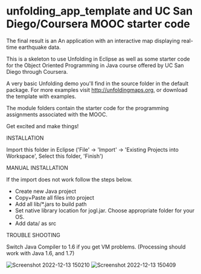 unfolding_app_template and UC San Diego/Coursera MOOC starter code
==================================================================

The final result is an An application with an interactive map displaying real-time earthquake data.


This is a skeleton to use Unfolding in Eclipse as well as some starter
code for the Object Oriented Programming in Java course offered by 
UC San Diego through Coursera.

A very basic Unfolding demo you'll find in the source folder in the default package. 
For more examples visit http://unfoldingmaps.org, or download the template with
examples.

The module folders contain the starter code for the programming assignments
associated with the MOOC.

Get excited and make things!


INSTALLATION

Import this folder in Eclipse ('File' -> 'Import' -> 'Existing Projects into
Workspace', Select this folder, 'Finish')


MANUAL INSTALLATION

If the import does not work follow the steps below.

- Create new Java project
- Copy+Paste all files into project
- Add all lib/*.jars to build path
- Set native library location for jogl.jar. Choose appropriate folder for your OS.
- Add data/ as src


TROUBLE SHOOTING

Switch Java Compiler to 1.6 if you get VM problems. (Processing should work with Java 1.6, and 1.7)




![Screenshot 2022-12-13 150210](https://user-images.githubusercontent.com/120404490/207355389-d1a1433e-d27a-457d-9a16-4da339de5703.png)
![Screenshot 2022-12-13 150409](https://user-images.githubusercontent.com/120404490/207355407-6a1ea6ee-4896-46c1-bdc0-a222e8858d69.png)


